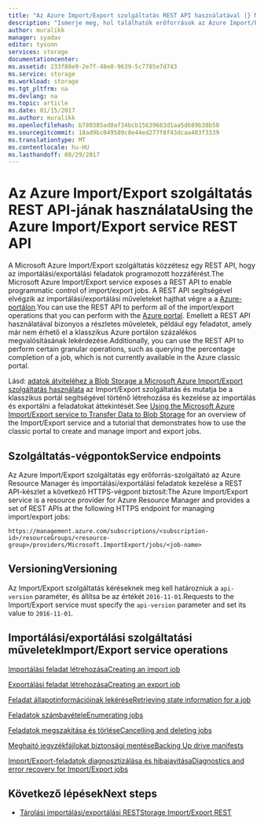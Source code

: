 ```yaml
---
title: "Az Azure Import/Export szolgáltatás REST API használatával |} Microsoft Docs"
description: "Ismerje meg, hol találhatók erőforrások az Azure Import/Export szolgáltatás REST API-t, beleértve az útmutató és a referenciaanyagot használatával."
author: muralikk
manager: syadav
editor: tysonn
services: storage
documentationcenter: 
ms.assetid: 233f80e9-2e7f-48e0-9639-5c7785e7d743
ms.service: storage
ms.workload: storage
ms.tgt_pltfrm: na
ms.devlang: na
ms.topic: article
ms.date: 01/15/2017
ms.author: muralikk
ms.openlocfilehash: b780385ad0af34bcb15639683d1aa5d689b38b50
ms.sourcegitcommit: 18ad9bc049589c8e44ed277f8f43dcaa483f3339
ms.translationtype: MT
ms.contentlocale: hu-HU
ms.lasthandoff: 08/29/2017
---
```

# <a name="using-the-azure-importexport-service-rest-api"></a><span data-ttu-id="0bcfa-103">Az Azure Import/Export szolgáltatás REST API-jának használata</span><span class="sxs-lookup"><span data-stu-id="0bcfa-103">Using the Azure Import/Export service REST API</span></span>

<span data-ttu-id="0bcfa-104">A Microsoft Azure Import/Export szolgáltatás közzétesz egy REST API, hogy az importálási/exportálási feladatok programozott hozzáférést.</span><span class="sxs-lookup"><span data-stu-id="0bcfa-104">The Microsoft Azure Import/Export service exposes a REST API to enable programmatic control of import/export jobs.</span></span> <span data-ttu-id="0bcfa-105">A REST API segítségével elvégzik az importálási/exportálási műveleteket hajthat végre a a [Azure-portálon](https://portal.azure.com/).</span><span class="sxs-lookup"><span data-stu-id="0bcfa-105">You can use the REST API to perform all of the import/export operations that you can perform with the [Azure portal](https://portal.azure.com/).</span></span> <span data-ttu-id="0bcfa-106">Emellett a REST API használatával bizonyos a részletes műveletek, például egy feladatot, amely már nem érhető el a klasszikus Azure portálon százalékos megvalósításának lekérdezése.</span><span class="sxs-lookup"><span data-stu-id="0bcfa-106">Additionally, you can use the REST API to perform certain granular operations, such as querying the percentage completion of a job, which is not currently available in the Azure classic portal.</span></span>

<span data-ttu-id="0bcfa-107">Lásd: [adatok átviteléhez a Blob Storage a Microsoft Azure Import/Export szolgáltatás használata](../storage-import-export-service.md) az Import/Export szolgáltatás és mutatja be a klasszikus portál segítségével történő létrehozása és kezelése az importálás és exportálni a feladatokat áttekintését.</span><span class="sxs-lookup"><span data-stu-id="0bcfa-107">See [Using the Microsoft Azure Import/Export service to Transfer Data to Blob Storage](../storage-import-export-service.md) for an overview of the Import/Export service and a tutorial that demonstrates how to use the classic portal to create and manage import and export jobs.</span></span>

## <a name="service-endpoints"></a><span data-ttu-id="0bcfa-108">Szolgáltatás-végpontok</span><span class="sxs-lookup"><span data-stu-id="0bcfa-108">Service endpoints</span></span>

<span data-ttu-id="0bcfa-109">Az Azure Import/Export szolgáltatás egy erőforrás-szolgáltató az Azure Resource Manager és importálási/exportálási feladatok kezelése a REST API-készlet a következő HTTPS-végpont biztosít:</span><span class="sxs-lookup"><span data-stu-id="0bcfa-109">The Azure Import/Export service is a resource provider for Azure Resource Manager and provides a set of REST APIs at the following HTTPS endpoint for managing import/export jobs:</span></span>

```
https://management.azure.com/subscriptions/<subscription-id>/resourceGroups/<resource-group>/providers/Microsoft.ImportExport/jobs/<job-name>
```

## <a name="versioning"></a><span data-ttu-id="0bcfa-110">Versioning</span><span class="sxs-lookup"><span data-stu-id="0bcfa-110">Versioning</span></span>

<span data-ttu-id="0bcfa-111">Az Import/Export szolgáltatás kéréseknek meg kell határozniuk a `api-version` paraméter, és állítsa be az értékét `2016-11-01`.</span><span class="sxs-lookup"><span data-stu-id="0bcfa-111">Requests to the Import/Export service must specify the `api-version` parameter and set its value to `2016-11-01`.</span></span>

## <a name="importexport-service-operations"></a><span data-ttu-id="0bcfa-112">Importálási/exportálási szolgáltatási műveletek</span><span class="sxs-lookup"><span data-stu-id="0bcfa-112">Import/Export service operations</span></span>

[<span data-ttu-id="0bcfa-113">Importálási feladat létrehozása</span><span class="sxs-lookup"><span data-stu-id="0bcfa-113">Creating an import job</span></span>](../storage-import-export-creating-an-import-job.md)

[<span data-ttu-id="0bcfa-114">Exportálási feladat létrehozása</span><span class="sxs-lookup"><span data-stu-id="0bcfa-114">Creating an export job</span></span>](../storage-import-export-creating-an-export-job.md)

[<span data-ttu-id="0bcfa-115">Feladat állapotinformációinak lekérése</span><span class="sxs-lookup"><span data-stu-id="0bcfa-115">Retrieving state information for a job</span></span>](storage-import-export-retrieving-state-info-for-a-job.md)

[<span data-ttu-id="0bcfa-116">Feladatok számbavétele</span><span class="sxs-lookup"><span data-stu-id="0bcfa-116">Enumerating jobs</span></span>](../storage-import-export-enumerating-jobs.md)

[<span data-ttu-id="0bcfa-117">Feladatok megszakítása és törlése</span><span class="sxs-lookup"><span data-stu-id="0bcfa-117">Cancelling and deleting jobs</span></span>](storage-import-export-cancelling-and-deleting-jobs.md)

[<span data-ttu-id="0bcfa-118">Meghajtó jegyzékfájlokat biztonsági mentése</span><span class="sxs-lookup"><span data-stu-id="0bcfa-118">Backing Up drive manifests</span></span>](../storage-import-export-backing-up-drive-manifests.md)

[<span data-ttu-id="0bcfa-119">Import/Export-feladatok diagnosztizálása és hibajavítása</span><span class="sxs-lookup"><span data-stu-id="0bcfa-119">Diagnostics and error recovery for Import/Export jobs</span></span>](../storage-import-export-diagnostics-and-error-recovery.md)

## <a name="next-steps"></a><span data-ttu-id="0bcfa-120">Következő lépések</span><span class="sxs-lookup"><span data-stu-id="0bcfa-120">Next steps</span></span>

* [<span data-ttu-id="0bcfa-121">Tárolási importálási/exportálási REST</span><span class="sxs-lookup"><span data-stu-id="0bcfa-121">Storage Import/Export REST</span></span>](/rest/api/storageimportexport)
